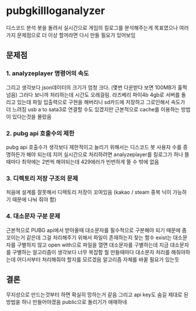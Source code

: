 <h1>pubgkillloganalyzer</h1>

<p>디스코드 분석 봇을 돌려서 실시간으로 게임의 킬로그를 분석해주는게 목표였으나 여러가지 문제점으로 더 이상 할꺼라면 다시 만들 필요가 있어보임</p>

<h2>문제점</h2>

<h3>1. analyzeplayer 명령어의 속도</h3>
<p>그리고 생각보다 json데이터의 크기가 엄청 크다. (몇번 다운받다 보면 100MB가 훌쩍 넘음) 그러다 보니까 처리하는데 시간도 오래걸림. 라즈베리 파이4b 4gb로 서버를 돌리고 있는데 파일 입출력으로 구현을 해버리니 sd카드에 저장하고 그로인해서
속도가 더 느려짐 usb a to sata3로 연결할 수도 있겠지만 근본적으로 cache를 이용하는 방법이 있다는것을 몰랐음</p>

<h3>2. pubg api 호출수의 제한</h3>
<p>pubg api 호출수가 생각보다 제한적이고 늘리기 위해서는 디스코드 봇 사용자 수를 증명하든가 해야 되는데 지어 실시간으로 처리하려면  analyzeplayer를 킬로그가 하나 뜰 때마다 최악에는 2번씩 해야되는데 429에러가 빈번하게 뜰 수 밖에 없음</p>

<h3>3. 디렉토리 저장 구조의 문제</h3>
<p>처음에 설계를 잘못해서 디렉토리 저장이 꼬여있음 (kakao / steam 중복 닉이 가능하기 때문에 나눠 줘야 함)</p>

<h3>4. 대소문자 구분 문제</h3>
<p>근본적으로 PUBG api에서 받아올때 대소문자를 필수적으로 구분해야 되기 때문에 좀 꼬이는거 같은데 그걸 처리해주기 위해서 파일이 존재하는지 찾는 함수 exist는 대소문자를 구별하지 않고 open with으로 파일을 열면 대소문자를 구별하는데 지금 대소문자를 구별하는 알고리즘이 생각보다 너무 복잡함 뭘 만들때마다 대소문자 처리를 해줘야하는데 어디서부터 처리해줘야 할지를 모르겠음 알고리즘 자체를 바꿀 필요가 있는듯</p>

<h2>결론</h2>
<p>무지성으로 만드는것부터 하면 확실히 망하는거 같음 그리고 api key도 숨길 제대로 된 방법을 하나 만들어야겠음
public으로 돌리기가 애매하네</p>
